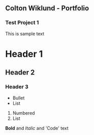 ## Colton Wiklund - Portfolio

### Test Project 1

This is sample text

# Header 1
## Header 2
### Header 3

- Bullet
- List

1. Numbered
2. List

**Bold** and _Italic_ and 'Code' text
